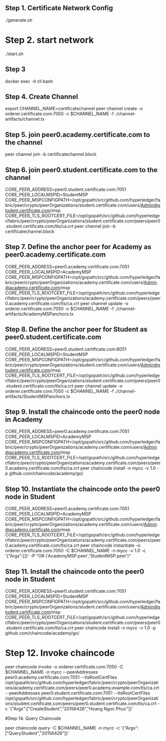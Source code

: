 ## Step 1. Certificate Network Config

./generate.sh

# Step 2. start network

./start.sh

## Step 3

docker exec -it cli bash

## Step 4. Create Channel

export CHANNEL_NAME=certificatechannel
peer channel create -o orderer.certificate.com:7050 -c $CHANNEL_NAME -f ./channel-artifacts/channel.tx

## Step 5. join peer0.academy.certificate.com to the channel

peer channel join -b certificatechannel.block

## Step 6. join peer0.student.certificate.com to the channel

CORE_PEER_ADDRESS=peer0.student.certificate.com:7051 CORE_PEER_LOCALMSPID=StudentMSP CORE_PEER_MSPCONFIGPATH=/opt/gopath/src/github.com/hyperledger/fabric/peer/crypto/peerOrganizations/student.certificate.com/users/Admin@student.certificate.com/msp CORE_PEER_TLS_ROOTCERT_FILE=/opt/gopath/src/github.com/hyperledger/fabric/peer/crypto/peerOrganizations/student.certificate.com/peers/peer0.student.certificate.com/tls/ca.crt peer channel join -b certificatechannel.block

## Step 7. Define the anchor peer for Academy as peer0.academy.certificate.com

CORE_PEER_ADDRESS=peer0.academy.certificate.com:7051 CORE_PEER_LOCALMSPID=AcademyMSP CORE_PEER_MSPCONFIGPATH=/opt/gopath/src/github.com/hyperledger/fabric/peer/crypto/peerOrganizations/academy.certificate.com/users/Admin@academy.certificate.com/msp CORE_PEER_TLS_ROOTCERT_FILE=/opt/gopath/src/github.com/hyperledger/fabric/peer/crypto/peerOrganizations/academy.certificate.com/peers/peer0.academy.certificate.com/tls/ca.crt peer channel update -o orderer.certificate.com:7050 -c $CHANNEL_NAME -f ./channel-artifacts/AcademyMSPanchors.tx

## Step 8. Define the anchor peer for Student as peer0.student.certificate.com

CORE_PEER_ADDRESS=peer0.student.certificate.com:8051 CORE_PEER_LOCALMSPID=StudentMSP CORE_PEER_MSPCONFIGPATH=/opt/gopath/src/github.com/hyperledger/fabric/peer/crypto/peerOrganizations/student.certificate.com/users/Admin@student.certificate.com/msp CORE_PEER_TLS_ROOTCERT_FILE=/opt/gopath/src/github.com/hyperledger/fabric/peer/crypto/peerOrganizations/student.certificate.com/peers/peer0.student.certificate.com/tls/ca.crt peer channel update -o orderer.certificate.com:7050 -c $CHANNEL_NAME -f ./channel-artifacts/StudentMSPanchors.tx

## Step 9. Install the chaincode onto the peer0 node in Academy

CORE_PEER_ADDRESS=peer0.academy.certificate.com:7051 CORE_PEER_LOCALMSPID=AcademyMSP CORE_PEER_MSPCONFIGPATH=/opt/gopath/src/github.com/hyperledger/fabric/peer/crypto/peerOrganizations/academy.certificate.com/users/Admin@academy.certificate.com/msp CORE_PEER_TLS_ROOTCERT_FILE=/opt/gopath/src/github.com/hyperledger/fabric/peer/crypto/peerOrganizations/academy.certificate.com/peers/peer0.academy.certificate.com/tls/ca.crt peer chaincode install -n mycc -v 1.0 -p github.com/chaincode/academy/go/

## Step 10. Instantiate the chaincode onto the peer0 node in Student

CORE_PEER_ADDRESS=peer0.academy.certificate.com:7051 CORE_PEER_LOCALMSPID=AcademyMSP CORE_PEER_MSPCONFIGPATH=/opt/gopath/src/github.com/hyperledger/fabric/peer/crypto/peerOrganizations/academy.certificate.com/users/Admin@academy.certificate.com/msp CORE_PEER_TLS_ROOTCERT_FILE=/opt/gopath/src/github.com/hyperledger/fabric/peer/crypto/peerOrganizations/academy.certificate.com/peers/peer0.academy.certificate.com/tls/ca.crt peer chaincode instantiate -o orderer.certificate.com:7050 -C $CHANNEL_NAME -n mycc -v 1.0 -c '{"Args":[]}' -P "OR ('AcademyMSP.peer','StudentMSP.peer')"

## Step 11. Install the chaincode onto the peer0 node in Student

CORE_PEER_ADDRESS=peer0.student.certificate.com:7051 CORE_PEER_LOCALMSPID=StudentMSP CORE_PEER_MSPCONFIGPATH=/opt/gopath/src/github.com/hyperledger/fabric/peer/crypto/peerOrganizations/student.certificate.com/users/Admin@student.certificate.com/msp CORE_PEER_TLS_ROOTCERT_FILE=/opt/gopath/src/github.com/hyperledger/fabric/peer/crypto/peerOrganizations/student.certificate.com/peers/peer0.student.certificate.com/tls/ca.crt peer chaincode install -n mycc -v 1.0 -p github.com/chaincode/academy/go/

# Step 12. Invoke chaincode

peer chaincode invoke -o orderer.certificate.com:7050 -C $CHANNEL_NAME -n mycc --peerAddresses peer0.academy.certificate.com:7051 --tlsRootCertFiles /opt/gopath/src/github.com/hyperledger/fabric/peer/crypto/peerOrganizations/academy.certificate.com/peers/peer0.academy.example.com/tls/ca.crt --peerAddresses peer0.student.certificate.com:7051 --tlsRootCertFiles /opt/gopath/src/github.com/hyperledger/fabric/peer/crypto/peerOrganizations/student.certificate.com/peers/peer0.student.certificate.com/tls/ca.crt -c '{"Args":["CreateStudent","20156426","Hoang Ngoc Phuc"]}'

#Step 14. Query Chaincode

peer chaincode query -C $CHANNEL_NAME -n mycc -c '{"Args":["QueryStudent","20156426"]}'
